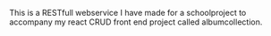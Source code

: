 This is a RESTfull webservice I have made for a schoolproject to accompany my react CRUD front end project called albumcollection.
